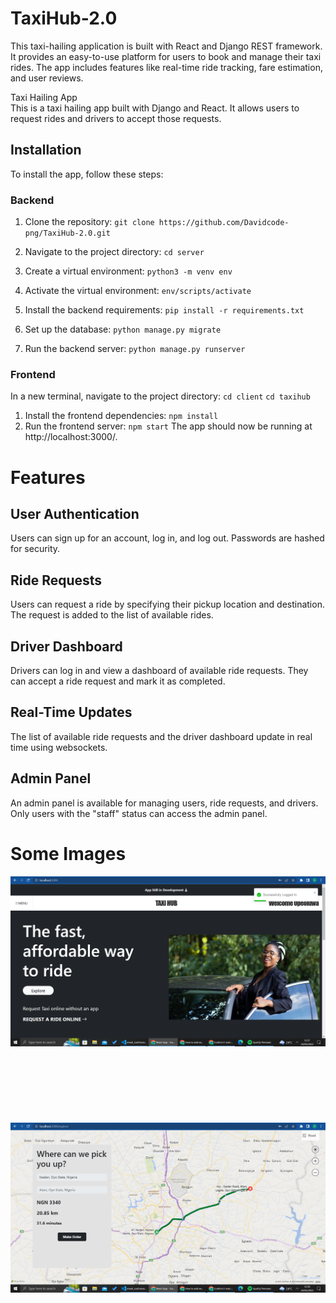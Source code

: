# TaxiHub-2.0
This taxi-hailing application is built with React and Django REST framework. It provides an easy-to-use platform for users to book and manage their taxi rides. The app includes features like real-time ride tracking, fare estimation, and user reviews.

Taxi Hailing App\
This is a taxi hailing app built with Django and React. It allows users to request rides and drivers to accept those requests.

## Installation
To install the app, follow these steps:

### Backend
1. Clone the repository:
`git clone https://github.com/Davidcode-png/TaxiHub-2.0.git`

2. Navigate to the project directory:
`cd server`

3. Create a virtual environment:
`python3 -m venv env`

4. Activate the virtual environment:
`env/scripts/activate`

5. Install the backend requirements:
`pip install -r requirements.txt`

6. Set up the database:
`python manage.py migrate`

7. Run the backend server:
`python manage.py runserver`

### Frontend
In a new terminal, navigate to the project directory:
`cd client`
`cd taxihub`

1. Install the frontend dependencies:
`npm install`
2. Run the frontend server:
`npm start`
The app should now be running at http://localhost:3000/.

# Features
## User Authentication
Users can sign up for an account, log in, and log out. Passwords are hashed for security.

## Ride Requests
Users can request a ride by specifying their pickup location and destination. The request is added to the list of available rides.

## Driver Dashboard
Drivers can log in and view a dashboard of available ride requests. They can accept a ride request and mark it as completed.

## Real-Time Updates
The list of available ride requests and the driver dashboard update in real time using websockets.

## Admin Panel
An admin panel is available for managing users, ride requests, and drivers. Only users with the "staff" status can access the admin panel.


# Some Images
<img src="assets/home.png" alt="Home"/>
<br><br/>
<br><br/>
<br><br/>
<br><br/>
<img src="assets/explore.png" alt="Explore"/>
